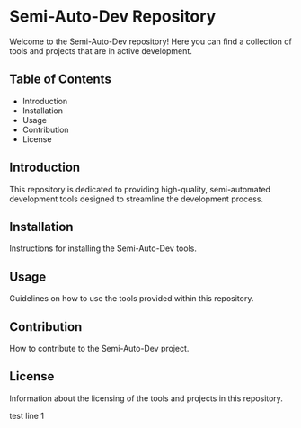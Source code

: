# Semi-Auto-Dev Repository
Welcome to the Semi-Auto-Dev repository! Here you can find a collection of tools and projects that are in active development.

## Table of Contents
- Introduction
- Installation
- Usage
- Contribution
- License

## Introduction
This repository is dedicated to providing high-quality, semi-automated development tools designed to streamline the development process.

## Installation
Instructions for installing the Semi-Auto-Dev tools.

## Usage
Guidelines on how to use the tools provided within this repository.

## Contribution
How to contribute to the Semi-Auto-Dev project.

## License
Information about the licensing of the tools and projects in this repository.

test line 1
